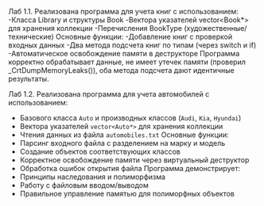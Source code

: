 Лаб 1.1.
Реализована программа для учета книг с использованием:
-Класса Library и структуры Book
-Вектора указателей vector<Book*> для хранения коллекции
-Перечисления BookType (художественные/технические)
Основные функции:
-Добавление книг с проверкой входных данных
-Два метода подсчета книг по типам (через switch и if)
-Автоматическое освобождение памяти в деструкторе
Программа корректно обрабатывает данные, не имеет утечек памяти (проверил _CrtDumpMemoryLeaks()), оба метода подсчета дают идентичные результаты.

Лаб 1.2.
Реализована программа для учета автомобилей с использованием:
- Базового класса `Auto` и производных классов (`Audi`, `Kia`, `Hyundai`)
- Вектора указателей `vector<Auto*>` для хранения коллекции
- Чтения данных из файла `automobiles.txt`
Основные функции:
- Парсинг входного файла с разделением на марку и модель
- Создание объектов соответствующих классов
- Корректное освобождение памяти через виртуальный деструктор
- Обработка ошибок открытия файла
Программа демонстрирует:
- Принципы наследования и полиморфизма
- Работу с файловым вводом/выводом
- Правильное управление памятью для полиморфных объектов
